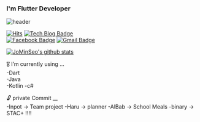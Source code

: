 ### I'm Flutter Developer

![header](https://capsule-render.vercel.app/api?type=wave&color=gradient&height=250&section=header&text=나는%20민서%20&fontSize=50&fontAlignY=35)
	
[![Hits](https://hits.seeyoufarm.com/api/count/incr/badge.svg?url=https%3A%2F%2Fgithub.com%2FJoMinSeo&count_bg=%2379C83D&title_bg=%23555555&icon=&icon_color=%23E7E7E7&title=hits&edge_flat=false)](https://hits.seeyoufarm.com)
[![Tech Blog Badge](http://img.shields.io/badge/-Tech%20blog-black?style=flat-square&logo=github&link=https://github.com/JoMinSeo)](https://github.com/JoMinSeo)	
[![Facebook Badge](https://img.shields.io/badge/facebook-1877f2?style=flat-square&logo=facebook&logoColor=white&link=https://www.facebook.com/profile.php?id=100012360553453)](https://www.facebook.com/profile.php?id=100012360553453)	
[![Gmail Badge](https://img.shields.io/badge/Gmail-d14836?style=flat-square&logo=Gmail&logoColor=white&link=mailto:minseocho0309@gmail.com)](mailto:minseocho0309@gmail.com)

	
[![JoMinSeo's github stats](https://github-readme-stats.vercel.app/api?username=JoMinSeo)](https://github.com/JoMinSeo)

🎖 I’m currently using ...   
-Dart   
-Java   
-Kotlin
-c#

🔓 private Commit __   
-Inpot -> Team project
-Haru -> planner
-AlBab -> School Meals
-binary -> STAC+ !!!!
